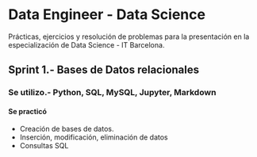# Data Engineer - Data Science
Prácticas, ejercicios y resolución de problemas para la presentación en la especialización de Data Science - IT Barcelona.
## Sprint 1.- Bases de Datos relacionales
### Se utilizo.- Python, SQL, MySQL, Jupyter, Markdown
#### Se practicó
 - Creación de bases de datos.
 - Inserción, modificación, eliminación de datos
 - Consultas SQL
